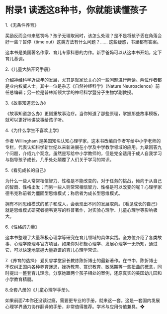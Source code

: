 
# 附录1  读透这8种书，你就能读懂孩子


1.《无条件养育》

奖励反而会带来惩罚吗？孩子无理取闹时，该怎么处理？是不是将孩子丢在角落会好一些？暂停（time out）这类方法有什么问题？…… 这些疑惑，书里都有答案。

这本书是美国著名作家、育儿专家科恩的力作。新手爸妈可以从这本书开始，定下育儿基调。


2.《儿童大脑开窍手册》

介绍神经科学近些年的发展，尤其是就家长关心的一些问题进行解读。两位作者都是业内权威人士。其中一位是杂志《自然神经科学》（Nature Neuroscience）前任总编辑；另一位是普林斯顿大学的神经科学暨分子生物学副教授。


3.《故事知道怎么办》

《故事知道怎么办》更侧重故事治疗。当你知道了那些原理，掌握那些故事模板，就可以更好地讲故事给孩子听。

4.《为什么学生不喜欢上学》

作者 Willingham 是美国知名认知心理学家。这本书改编自作者写给中小学老师的专栏，代表认知科学新世纪以来新进展在小学及中学教学领域的应用。九章回答九个问题，介绍九个观念。虽然是写给中小学教师的，但是完全适用于成人自我学习与指导孩子成长，几乎处处颠覆了人们关于学习的常识。


5.《看见成长的自己》


为什么一些人常常相信智力、性格是不能改变的，对于任务的挑战，倾向于从自己的智商、性格出发；而另一些人则常常相信智力、性格是可以改变的呢？心理学家德韦克称前者为僵固型思维模式；称后者为成长型思维模式。

拥有不同思维模式的孩子和成人，会表现出不同的发展取向。《看见成长的自己》就是思维模式研究者德韦克写的科普著作，对实验心理学、儿童心理学等影响极大。

6.《性格的力量》

这本书整理了大量积极心理学等研究在育儿领域的具体实践。全方位介绍了各类故事、心理学原理与官方项目。如果你对积极心理学、发展心理学一无所知，通过它，可以快速地掌握大量靠谱的育儿心理学常识。


7.《养育的选择》
爱贝睿学堂家长教练陈忻博士的最新著作。在书中，陈忻博士不仅纠正国内各种养育迷思，挫折教育、赏识教育、敏感期等一些扭曲的概念，同时提出一整套育儿理念，分享她跟两个孩子相处的案例，还原真实的美国幼儿园和小学教育精髓。

8.全套八册的《儿童心理学手册》。

如果前面7本你还没读过瘾，需要更专业的手册，就来这一套。这是一套国内发展心理学界通力协作翻译的手册，非常值得推荐。学术与应用价值兼具。❖



